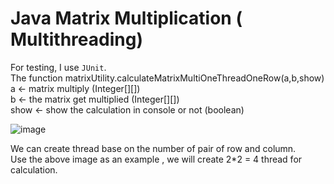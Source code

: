 # Java Matrix Multiplication ( Multithreading)



For testing, I use `JUnit`.  
The function matrixUtility.calculateMatrixMultiOneThreadOneRow(a,b,show)  
a <-  matrix multiply (Integer[][])  
b <- the matrix get multiplied (Integer[][])   
show <- show the calculation in console or not (boolean)

![image](https://github.com/Delon509/java-MatrixMultiply-Mutithread-/tree/master/case1.JPG?raw=true)   

We can create thread base on the number of pair of row and column.    
Use the above image as an example , we will create 2*2 = 4 thread for calculation.
